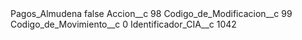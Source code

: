 <?xml version="1.0" encoding="UTF-8"?>
<CustomMetadata xmlns="http://soap.sforce.com/2006/04/metadata" xmlns:xsi="http://www.w3.org/2001/XMLSchema-instance" xmlns:xsd="http://www.w3.org/2001/XMLSchema">
    <label>Pagos_Almudena</label>
    <protected>false</protected>
    <values>
        <field>Accion__c</field>
        <value xsi:type="xsd:string">98</value>
    </values>
    <values>
        <field>Codigo_de_Modificacion__c</field>
        <value xsi:type="xsd:string">99</value>
    </values>
    <values>
        <field>Codigo_de_Movimiento__c</field>
        <value xsi:type="xsd:string">0</value>
    </values>
    <values>
        <field>Identificador_CIA__c</field>
        <value xsi:type="xsd:string">1042</value>
    </values>
</CustomMetadata>
